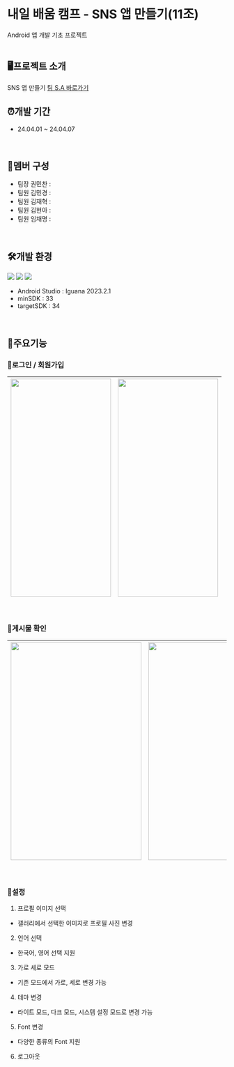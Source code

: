 # 내일 배움 캠프 - SNS 앱 만들기(11조)
Android 앱 개발 기초 프로젝트
<br>
<br>

## 🖥️프로젝트 소개
SNS 앱 만들기
[팀 S.A 바로가기](https://teamsparta.notion.site/11-41a2bb816a534fbd81e84728a14344c0)
<br>

## ⏰개발 기간
* 24.04.01 ~ 24.04.07
<br>

## 👥멤버 구성
* 팀장 권민찬 :
* 팀원 김민경 :
* 팀원 김재혁 :
* 팀원 김현아 :
* 팀원 임채명 :
<br>

## 🛠️개발 환경
<img src="https://img.shields.io/badge/Android-3DDC84?style=for-the-badge&logo=android&logoColor=white"/> <img src="https://img.shields.io/badge/Android_Studio-3DDC84?style=for-the-badge&logo=android-studio&logoColor=white"/> <img src="https://img.shields.io/badge/Kotlin-0095D5?&style=for-the-badge&logo=kotlin&logoColor=white"/>
* Android Studio : Iguana 2023.2.1
* minSDK : 33
* targetSDK : 34
<br>

## 📌주요기능
### 📍로그인 / 회원가입
<img src="https://github.com/Combro-Kim/gitPractice/assets/84631435/cb68f14a-21b1-44ff-bbcf-b11bb0e9eaf6" height="500" width="230">|<img src="https://github.com/Combro-Kim/gitPractice/assets/84631435/c11dc219-5121-42f7-9fac-c2cfcbe90536" height="500" width="230">
--- | --- |
<br>

### 📍게시물 확인
<img src="" height="500" width="300">|<img src="" height="500" width="300">
--- | --- |
<br>

### 📍설정
1. 프로필 이미지 선택
  * 갤러리에서 선택한 이미지로 프로필 사진 변경
2. 언어 선택
  * 한국어, 영어 선택 지원
3. 가로 세로 모드
  * 기존 모드에서 가로, 세로 변경 가능
4. 테마 변경
  * 라이트 모드, 다크 모드, 시스템 설정 모드로 변경 가능
5. Font 변경
  * 다양한 종류의 Font 지원
6. 로그아웃
<br>
